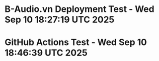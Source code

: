 # B-Audio.vn Deployment Test - Wed Sep 10 18:27:19 UTC 2025
# GitHub Actions Test - Wed Sep 10 18:46:39 UTC 2025
